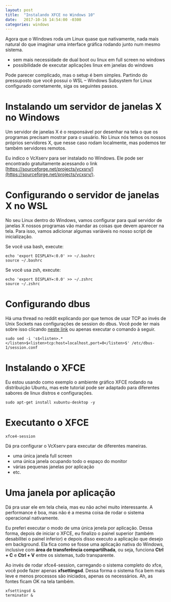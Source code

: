 ```yaml
---
layout: post
title:  "Instalando XFCE no Windows 10"
date:   2017-10-16 14:54:00 -0300
categories: windows
---
```

Agora que o Windows roda um Linux quase que nativamente, nada mais natural do que imaginar uma interface gráfica rodando junto num mesmo sistema.

- sem mais necessidade de dual boot ou linux em full screen no windows
- possibilidade de executar aplicações linux em janelas do windows

Pode parecer complicado, mas o setup é bem simples. Partindo do pressuposto que você possui o WSL – Windows Subsystem for Linux configurado corretamente, siga os seguintes passos.


# Instalando um servidor de janelas X no Windows

Um servidor de janelas X é o responsável por desenhar na tela o que os programas precisam mostrar para o usuário. No Linux nós temos os nossos próprios servidores X, que nesse caso rodam localmente, mas podemos ter também servidores remotos.

Eu indico o VcXserv para ser instalado no Windows. Ele pode ser encontrado gratuitamente acessando o link [https://sourceforge.net/projects/vcxsrv/](https://sourceforge.net/projects/vcxsrv/).


# Configurando o servidor de janelas X no WSL

No seu Linux dentro do Windows, vamos configurar para qual servidor de janelas X nossos programas vão mandar as coisas que devem aparecer na tela. Para isso, vamos adicionar algumas variáveis no nosso script de inicialização.

Se você usa bash, execute:

    echo 'export DISPLAY=:0.0' >> ~/.bashrc 
    source ~/.bashrc

Se você usa zsh, execute:

    echo 'export DISPLAY=:0.0' >> ~/.zshrc 
    source ~/.zshrc


# Configurando dbus

Há uma thread no reddit explicando por que temos de usar TCP ao invés de Unix Sockets nas configurações de session do dbus. Você pode ler mais sobre isso clicando [neste link](https://www.reddit.com/r/Windows10/comments/4rsmzp/bash_on_windows_getting_dbus_and_x_server_working/) ou apenas executar o comando à seguir.

    sudo sed -i 's$<listen>.*</listen>$<listen>tcp:host=localhost,port=0</listen>$' /etc/dbus-1/session.conf


# Instalando o XFCE

Eu estou usando como exemplo o ambiente gráfico XFCE rodando na distribuição Ubuntu, mas este tutorial pode ser adaptado para diferentes sabores de linux distros e configurações.

    sudo apt-get install xubuntu-desktop -y


# Executanto o XFCE

    xfce4-session

Dá pra configurar o VcXserv para executar de diferentes maneiras.

- uma única janela full screen
- uma única janela ocupando todo o espaço do monitor
- várias pequenas janelas por aplicação
- etc.


# Uma janela por aplicação

Dá pra usar ele em tela cheia, mas eu não achei muito interessante. A performance é boa, mas não é a mesma coisa de rodar o sistema operacional nativamente.

Eu preferi executar o modo de uma única jenela por aplicação. Dessa forma, depois de iniciar o XFCE, eu finalizo o painel superior (também desabilitei o painel inferior) e depois disso executo a aplicação que desejo em background. Ela fica como se fosse uma aplicação nativa do Windows, inclusive com **área de transferência compartilhada**, ou seja, funciona **Ctrl + C** e **Ctrl + V** entre os sistemas, tudo transparente.

Ao invés de rodar xfce4-session, carregando o sistema completo do xfce, você pode fazer apenas **xfsettingsd**. Dessa forma o sistema fica bem mais leve e menos processos são iniciados, apenas os necessários. Ah, as fontes ficam OK na tela também.

    xfsettingsd &
    terminator &
